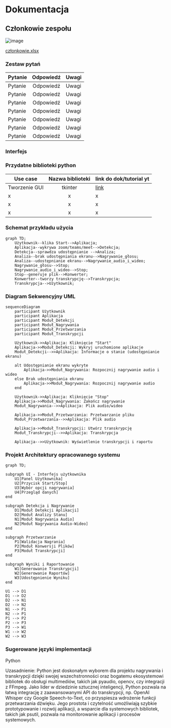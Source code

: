 # Dokumentacja

## Członkowie zespołu

![image](https://github.com/user-attachments/assets/74383e67-02a8-4652-8cee-952b8bfbbbf5)

[członkowie.xlsx](https://github.com/user-attachments/files/17799235/czlonkowie.xlsx)

### Zestaw pytań

| Pytanie      | Odpowiedź                  | Uwagi|
| ------------- |:-------------------:| -----|
| Pytanie | Odpowiedź | Uwagi |
| Pytanie | Odpowiedź | Uwagi |
| Pytanie | Odpowiedź | Uwagi |
| Pytanie | Odpowiedź | Uwagi |
| Pytanie | Odpowiedź | Uwagi |
| Pytanie | Odpowiedź | Uwagi |
| Pytanie | Odpowiedź | Uwagi |

### Interfejs

### Przydatne biblioteki python

| Use case | Nazwa biblioteki                  | link do dok/tutorial yt |
| ------------- |:-------------------:| -----|
| Tworzenie GUI | tkinter | [link](ptoszek.pl) |
| x | x | x |
| x | x | x |
| x | x | x |


### Schemat przykładu użycia

```mermaid
graph TD;
    Użytkownik--klika Start-->Aplikacja;
    Aplikacja--wykrywa zoom/teams/meet-->Detekcja;
    Detekcja--sprawdza udostępnianie -->Analiza;
    Analiza--brak udostępniania ekranu-->Nagrywanie_głosu;
    Analiza--udostępnianie ekranu-->Nagrywanie_audio_i_wideo;
    Nagrywanie_głosu-->Stop;
    Nagrywanie_audio_i_wideo-->Stop;
    Stop--generuje plik-->Konwerter;
    Konwerter--tworzy transkrypcję-->Transkrypcja;
    Transkrypcja-->Użytkownik;
```
### Diagram Sekwencyjny UML

```mermaid
sequenceDiagram
    participant Użytkownik
    participant Aplikacja
    participant Moduł_Detekcji
    participant Moduł_Nagrywania
    participant Moduł_Przetwarzania
    participant Moduł_Transkrypcji

    Użytkownik->>Aplikacja: Kliknięcie "Start"
    Aplikacja->>Moduł_Detekcji: Wykryj uruchomione aplikacje
    Moduł_Detekcji-->>Aplikacja: Informacje o stanie (udostępnianie ekranu)
    
    alt Udostępnianie ekranu wykryte
        Aplikacja->>Moduł_Nagrywania: Rozpocznij nagrywanie audio i wideo
    else Brak udostępniania ekranu
        Aplikacja->>Moduł_Nagrywania: Rozpocznij nagrywanie audio
    end

    Użytkownik->>Aplikacja: Kliknięcie "Stop"
    Aplikacja->>Moduł_Nagrywania: Zakończ nagrywanie
    Moduł_Nagrywania-->>Aplikacja: Plik audio/wideo

    Aplikacja->>Moduł_Przetwarzania: Przetwarzanie pliku
    Moduł_Przetwarzania-->>Aplikacja: Plik audio

    Aplikacja->>Moduł_Transkrypcji: Utwórz transkrypcję
    Moduł_Transkrypcji-->>Aplikacja: Transkrypcja

    Aplikacja-->>Użytkownik: Wyświetlenie transkrypcji i raportu
```
### Projekt Architektury opracowanego systemu

``` mermaid
graph TD;
    
subgraph UI - Interfejs użytkownika
    U1[Panel Użytkownika]
    U2[Przycisk Start/Stop]
    U3[Wybór opcji nagrywania]
    U4[Przegląd danych]
end

subgraph Detekcja i Nagrywanie
    D1[Moduł Detekcji Aplikacji]
    D2[Moduł Analizy Stanu]
    N1[Moduł Nagrywania Audio]
    N2[Moduł Nagrywania Audio-Wideo]
end

subgraph Przetwarzanie
    P1[Walidacja Nagrania]
    P2[Moduł Konwersji Plików]
    P3[Moduł Transkrypcji]
end

subgraph Wyniki i Raportowanie
    W1[Generowanie Transkrypcji]
    W2[Generowanie Raportów]
    W3[Udostępnienie Wyniku]
end

U1 --> D1
D1 --> D2
D2 --> N1
D2 --> N2
N1 --> P1
N2 --> P1
P1 --> P2
P2 --> P3
P3 --> W1
W1 --> W2
W2 --> W3
```
### Sugerowane języki implementacji
Python

Uzasadnienie: Python jest doskonałym wyborem dla projektu nagrywania i transkrypcji dzięki swojej wszechstronności oraz bogatemu ekosystemowi bibliotek do obsługi multimediów, takich jak pyaudio, opencv, czy integracji z FFmpeg. Jako lider w dziedzinie sztucznej inteligencji, Python pozwala na łatwą integrację z zaawansowanymi API do transkrypcji, np. OpenAI Whisper czy Google Speech-to-Text, co przyspiesza wdrożenie funkcji przetwarzania dźwięku. Jego prostota i czytelność umożliwiają szybkie prototypowanie i rozwój aplikacji, a wsparcie dla systemowych bibliotek, takich jak psutil, pozwala na monitorowanie aplikacji i procesów systemowych.

